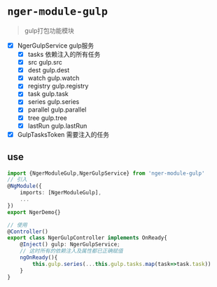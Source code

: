 # `nger-module-gulp`
> gulp打包功能模块

- [x] NgerGulpService gulp服务
  - [x] tasks 依赖注入的所有任务
  - [x] src gulp.src
  - [x] dest gulp.dest
  - [x] watch gulp.watch
  - [x] registry gulp.registry
  - [x] task gulp.task
  - [x] series gulp.series
  - [x] parallel gulp.parallel
  - [x] tree gulp.tree
  - [x] lastRun gulp.lastRun
- [x] GulpTasksToken 需要注入的任务

## use
```ts
import {NgerModuleGulp,NgerGulpService} from 'nger-module-gulp'
// 引入
@NgModule({
    imports: [NgerModuleGulp],
    ...
})
export NgerDemo{}

// 使用
@Controller()
export class NgerGulpController implements OnReady{
    @Inject() gulp: NgerGulpService;
    // 这时所有的依赖注入及属性都已正确赋值
    ngOnReady(){
        this.gulp.series(...this.gulp.tasks.map(task=>task.task))
    }
}

```
